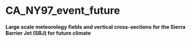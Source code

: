 # CA_NY97_event_future

#### Large scale meteorology fields and vertical cross-sections for the Sierra Barrier Jet (SBJ) for future climate
